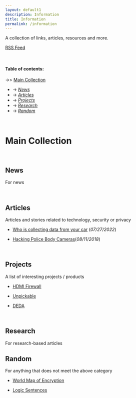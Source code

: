 ```yaml
---
layout: default1
description: Information
title: Information
permalink: /information
---
```


A collection of links, articles, resources and more.

[RSS Feed](https://anonymousland.org/feed/information.xml)

<br>

#### Table of contents:


-\>> [Main Collection](#main-collection) <br>
  - -\> *[News](#news)* <br>
  - -\> *[Articles](#articles)* <br>
  - -\> *[Projects](#projects)* <br>
  - -\> *[Research](#research)* <br>
  - -\> *[Random](#random)* <br>

<br>

# Main Collection

<br>

## News

For news

<br>


## Articles

Articles and stories related to technology, security or privacy

- [Who is collecting data from your car](https://themarkup.org/the-breakdown/2022/07/27/who-is-collecting-data-from-your-car) (*07/27/2022*) 

- [Hacking Police Body Cameras](https://www.wired.com/video/watch/hacking-police-body-cameras)(*08/11/2018*)
<br>

## Projects

A list of interesting projects / products

- [HDMI Firewall](https://git.cuvoodoo.info/kingkevin/board/src/branch/hdmi_firewall/README.md)

- [Unpickable](https://ominoushum.com/lock/)

- [DEDA](https://github.com/dfd-tud/deda)

<br>

## Research

For research-based articles

## Random

For anything that does not meet the above category

- [World Map of Encryption](https://www.gp-digital.org/world-map-of-encryption/)

- [Logic Sentences](https://sive.rs/1s)
